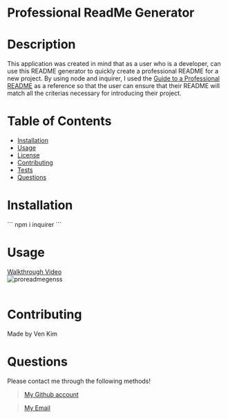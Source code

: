 # Professional ReadMe Generator

# Description

This application was created in mind that as a user who is a developer, can use this README generator to quickly create a professional README for a new project. By using node and inquirer, I used the [Guide to a Professional README](https://github.com/coding-boot-camp/potential-enigma/blob/main/readme-guide.md) as a reference so that the user can ensure that their README will match all the criterias necessary for introducing their project.

# Table of Contents 

- [Installation](#installation)
- [Usage](#usage)
- [License](#license)
- [Contributing](#contributing)
- [Tests](#tests)
- [Questions](#questions)

# Installation 

\`\`\`
npm i inquirer
\`\`\`

# Usage

[Walkthrough Video](https://watch.screencastify.com/v/aYtBRQzaul43JdKQqzbH)
<br>
![proreadmegenss](https://user-images.githubusercontent.com/85568921/137815959-407944b4-424e-416d-8335-22f9ba82e2f3.png)
<br>
<br>

# Contributing

Made by Ven Kim

# Questions
Please contact me through the following methods!

> [My Github account](https://github.com/ven-kim)

> <a href="mailto:venvex@gmail.com">My Email</a> 
